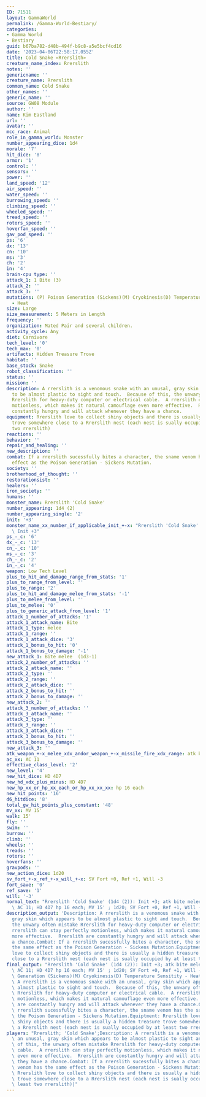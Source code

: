 ```yaml
---
ID: 71511
layout: GammaWorld
permalink: /Gamma-World-Bestiary/
categories:
- Gamma World
- Bestiary
guid: b67ba782-d48b-494f-b9c8-a5e5bcf4cd16
date: '2023-04-06T22:58:17.055Z'
title: Cold Snake «Rrerslith»
creature_name_index: Rrerslith
notes: ''
genericname: ''
creature_name: Rrerslith
common_name: Cold Snake
other_names: ''
generic_name: ''
source: GW08 Module
author: ''
name: Kim Eastland
url: ''
avatar: ''
mcc_race: Animal
role_in_gamma_world: Monster
number_appearing_dice: 1d4
morale: '7'
hit_dice: '8'
armor: '1'
control: ''
sensors: ''
power: ''
land_speed: '12'
air_speed: ''
water_speed: ''
burrowing_speed: ''
climbing_speed: ''
wheeled_speed: ''
tread_speed: ''
rotors_speed: ''
hoverfan_speed: ''
gav_pod_speed: ''
ps: '6'
dx: '13'
cn: '10'
ms: '3'
ch: '2'
in: '4'
brain-cpu type: ''
attack_1: 1 Bite (3)
attack_2: ''
attack_3: ''
mutations: (P) Poison Generation (Sickens)(M) Cryokinesis(D) Temperature Sensitity
  - Heat
size: Large
size_measurement: 5 Meters in Length
frequency: ''
organization: Mated Pair and several children.
activity_cycle: Any
diet: Carnivore
tech_level: '0'
tech_max: '0'
artifacts: Hidden Treasure Trove
habitat: ''
base_stock: Snake
robot_classification: ''
status: ''
mission: ''
description: A rrerslith is a venomous snake with an unusal, gray skin which appears
  to be almost plastic to sight and touch.  Because of this, the unwary often mistake
  Rrerslith for heavy-duty computer or electrical cable.  A rrerslith can stay perfectly
  motionless, which makes it natural camouflage even more effective.  Rrerslith are
  constantly hungry and will attack whenever they have a chance.
equipment: Rrerslith love to collect shiny objects and there is usually a hidden treasure
  trove somewhere close to a Rrerslith nest (each nest is sually occupied by at least
  two rrerslith)
reactions: ''
behavior: ''
repair_and_healing: ''
new_description: ''
combat: If a rrerslith sucessfully bites a character, the sname venom has the same
  effect as the Poison Generation - Sickens Mutation.
society: ''
brotherhood_of_thought: ''
restorationsist: ''
healers: ''
iron_society: ''
humans: ''
monster_name: Rrerslith 'Cold Snake'
number_appearing: 1d4 (2)
number_appearing_single: '2'
init: '+3'
monster_name_xx_number_if_applicable_init_+-x: "Rrerslith 'Cold Snake' (1d4 (2)):\
  \ Init +3"
ps_-_c: '6'
dx_-_c: '13'
cn_-_c: '10'
ms_-_c: '3'
ch_-_c: '2'
in_-_c: '4'
weapon: Low Tech Level
plus_to_hit_and_damage_range_from_stats: '1'
plus_to_range_from_level: ''
plus_to_range: '2'
plus_to_hit_and_damage_melee_from_stats: '-1'
plus_to_melee_from_level: ''
plus_to_melee: '0'
plus_to_generic_attack_from_level: '1'
attack_1_number_of_attacks: '1'
attack_1_attack_name: Bite
attack_1_type: melee
attack_1_range: ''
attack_1_attack_dice: '3'
attack_1_bonus_to_hit: '0'
attack_1_bonus_to_damage: '-1'
new_attack_1: Bite melee  (1d3-1)
attack_2_number_of_attacks: ''
attack_2_attack_name: ''
attack_2_type: ''
attack_2_range: ''
attack_2_attack_dice: ''
attack_2_bonus_to_hit: ''
attack_2_bonus_to_damage: ''
new_attack_2: ''
attack_3_number_of_attacks: ''
attack_3_attack_name: ''
attack_3_type: ''
attack_3_range: ''
attack_3_attack_dice: ''
attack_3_bonus_to_hit: ''
attack_3_bonus_to_damage: ''
new_attack_3: ''
atk_weapon_+-x_melee_xdx_andor_weapon_+-x_missile_fire_xdx_range: atk bite melee  (1d3-1)
ac_xx: AC 11
effective_class_level: '2'
new_level: '4'
new_hit_dice: HD 4D7
new_hd_xdx_plus_minus: HD 4D7
new_hp_xx_or_hp_xx_each_or_hp_xx_xx_xx: hp 16 each
new_hit_points: '16'
d6_hitdice: '8'
total_gw_hit_points_plus_constant: '48'
mv_xx: MV 15'
walk: 15'
fly: ''
swim: ''
burrow: ''
climb: ''
wheels: ''
treads: ''
rotors: ''
hoverfans: ''
gravpods: ''
new_action_dice: 1d20
sv_fort_+-x_ref_+-x_will_+-x: SV Fort +0, Ref +1, Will -3
fort_save: '0'
ref_save: '1'
will: '-3'
normal_text: "Rrerslith 'Cold Snake' (1d4 (2)): Init +3; atk bite melee  (1d3-1);\
  \ AC 11; HD 4D7 hp 16 each; MV 15' ; 1d20; SV Fort +0, Ref +1, Will -3"
description_output: 'Description: A rrerslith is a venomous snake with an unusal,
  gray skin which appears to be almost plastic to sight and touch.  Because of this,
  the unwary often mistake Rrerslith for heavy-duty computer or electrical cable.  A
  rrerslith can stay perfectly motionless, which makes it natural camouflage even
  more effective.  Rrerslith are constantly hungry and will attack whenever they have
  a chance.Combat: If a rrerslith sucessfully bites a character, the sname venom has
  the same effect as the Poison Generation - Sickens Mutation.Equiptment: Rrerslith
  love to collect shiny objects and there is usually a hidden treasure trove somewhere
  close to a Rrerslith nest (each nest is sually occupied by at least two rrerslith)'
final_output: "Rrerslith 'Cold Snake' (1d4 (2)): Init +3; atk bite melee  (1d3-1);\
  \ AC 11; HD 4D7 hp 16 each; MV 15' ; 1d20; SV Fort +0, Ref +1, Will -3(P) Poison\
  \ Generation (Sickens)(M) Cryokinesis(D) Temperature Sensitity - HeatDescription:\
  \ A rrerslith is a venomous snake with an unusal, gray skin which appears to be\
  \ almost plastic to sight and touch.  Because of this, the unwary often mistake\
  \ Rrerslith for heavy-duty computer or electrical cable.  A rrerslith can stay perfectly\
  \ motionless, which makes it natural camouflage even more effective.  Rrerslith\
  \ are constantly hungry and will attack whenever they have a chance.Combat: If a\
  \ rrerslith sucessfully bites a character, the sname venom has the same effect as\
  \ the Poison Generation - Sickens Mutation.Equiptment: Rrerslith love to collect\
  \ shiny objects and there is usually a hidden treasure trove somewhere close to\
  \ a Rrerslith nest (each nest is sually occupied by at least two rrerslith)"
players: "Rrerslith; 'Cold Snake';Description: A rrerslith is a venomous snake with\
  \ an unusal, gray skin which appears to be almost plastic to sight and touch.  Because\
  \ of this, the unwary often mistake Rrerslith for heavy-duty computer or electrical\
  \ cable.  A rrerslith can stay perfectly motionless, which makes it natural camouflage\
  \ even more effective.  Rrerslith are constantly hungry and will attack whenever\
  \ they have a chance.Combat: If a rrerslith sucessfully bites a character, the sname\
  \ venom has the same effect as the Poison Generation - Sickens Mutation.Equiptment:\
  \ Rrerslith love to collect shiny objects and there is usually a hidden treasure\
  \ trove somewhere close to a Rrerslith nest (each nest is sually occupied by at\
  \ least two rrerslith)|"
---
```

</br>